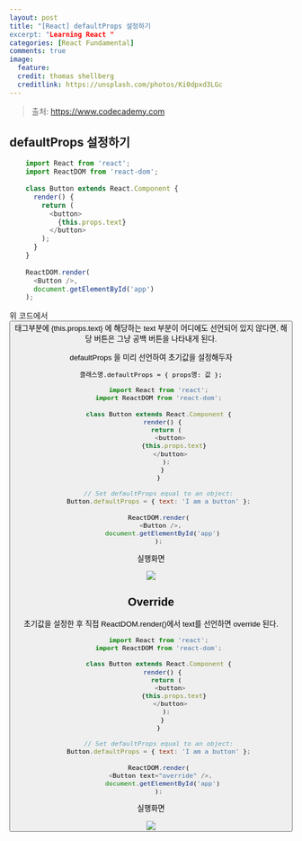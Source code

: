 ```yaml
---
layout: post
title: "[React] defaultProps 설정하기 
excerpt: "Learning React "
categories: [React Fundamental] 
comments: true
image:
  feature:
  credit: thomas shellberg
  creditlink: https://unsplash.com/photos/Ki0dpxd3LGc
---
```


>출처: https://www.codecademy.com

## defaultProps 설정하기 

```javascript
    import React from 'react';
    import ReactDOM from 'react-dom';
    
    class Button extends React.Component {
      render() {
        return (
          <button>
            {this.props.text}
          </button>
        );
      }
    }
    
    ReactDOM.render(
      <Button />, 
      document.getElementById('app')
    );
```

위 코드에서 <button> 태그부분에 {this.props.text} 에 해당하는 text 부분이 어디에도 선언되어 있지 않다면,
해당 버튼은 그냥 공백 버튼을 나타내게 된다.

defaultProps 을 미리 선언하여 초기값을 설정해두자

` 클래스명.defaultProps = { props명: 값 }; `

```javascript
    import React from 'react';
    import ReactDOM from 'react-dom';
    
    class Button extends React.Component {
      render() {
        return (
          <button>
            {this.props.text}
          </button>
        );
      }
    }
    
    // Set defaultProps equal to an object:
    Button.defaultProps = { text: 'I am a button' };
    
    ReactDOM.render(
      <Button />, 
      document.getElementById('app')
    );
```

실행화면

<img src='https://cdn-images-1.medium.com/max/1600/1*Q2K0s77p-JW6jBj6Ue1B7Q.png'>

## Override

초기값을 설정한 후 직접 ReactDOM.render()에서 text를 선언하면 override 된다.

```javascript
    import React from 'react';
    import ReactDOM from 'react-dom';
    
    class Button extends React.Component {
      render() {
        return (
          <button>
            {this.props.text}
          </button>
        );
      }
    }
    
    // Set defaultProps equal to an object:
    Button.defaultProps = { text: 'I am a button' };
    
    ReactDOM.render(
      <Button text="override" />, 
      document.getElementById('app')
    );
```

실행화면

<img src='https://cdn-images-1.medium.com/max/1600/1*-939xD4d-oIUozZA7ZwLUg.png'>

